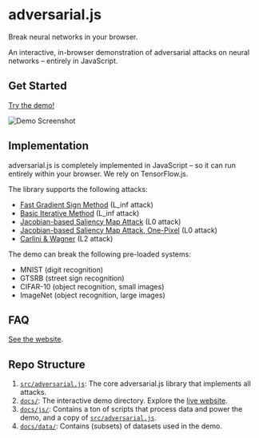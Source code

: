 # adversarial.js

Break neural networks in your browser.

An interactive, in-browser demonstration of adversarial attacks on neural networks – entirely in JavaScript.

## Get Started

[Try the demo!](https://kennysong.github.io/adversarial.js)

![Demo Screenshot](https://raw.githubusercontent.com/kennysong/adversarial.js/main/docs/data/screenshot.png)

## Implementation

adversarial.js is completely implemented in JavaScript – so it can run entirely within your browser. We rely on TensorFlow.js.

The library supports the following attacks:

* [Fast Gradient Sign Method](https://arxiv.org/pdf/1412.6572.pdf) (L_inf attack)
* [Basic Iterative Method](https://arxiv.org/pdf/1607.02533.pdf) (L_inf attack)
* [Jacobian-based Saliency Map Attack](https://arxiv.org/pdf/1511.07528.pdf) (L0 attack)
* [Jacobian-based Saliency Map Attack, One-Pixel](https://arxiv.org/pdf/1511.07528.pdf) (L0 attack)
* [Carlini & Wagner](https://arxiv.org/pdf/1608.04644.pdf) (L2 attack)

The demo can break the following pre-loaded systems:

* MNIST (digit recognition)
* GTSRB (street sign recognition)
* CIFAR-10 (object recognition, small images)
* ImageNet (object recognition, large images)

## FAQ

[See the website](https://kennysong.github.io/adversarial.js/faq.html).

## Repo Structure

1. [`src/adversarial.js`](src/adversarial.js): The core adversarial.js library that implements all attacks.
2. [`docs/`](docs/): The interactive demo directory. Explore the [live website](https://kennysong.github.io/adversarial.js).
3. [`docs/js/`](docs/js/):  Contains a ton of scripts that process data and power the demo, and a copy of [`src/adversarial.js`](src/adversarial.js).
4. [`docs/data/`](docs/data/):  Contains (subsets) of datasets used in the demo.

